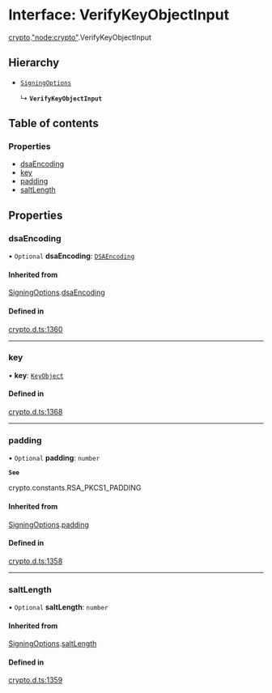 # Interface: VerifyKeyObjectInput

[crypto](../modules/crypto.md).["node:crypto"](../modules/crypto._node_crypto_.md).VerifyKeyObjectInput

## Hierarchy

- [`SigningOptions`](crypto._crypto_.SigningOptions.md)

  ↳ **`VerifyKeyObjectInput`**

## Table of contents

### Properties

- [dsaEncoding](crypto._node_crypto_.VerifyKeyObjectInput.md#dsaencoding)
- [key](crypto._node_crypto_.VerifyKeyObjectInput.md#key)
- [padding](crypto._node_crypto_.VerifyKeyObjectInput.md#padding)
- [saltLength](crypto._node_crypto_.VerifyKeyObjectInput.md#saltlength)

## Properties

### dsaEncoding

• `Optional` **dsaEncoding**: [`DSAEncoding`](../modules/crypto._crypto_.md#dsaencoding)

#### Inherited from

[SigningOptions](crypto._crypto_.SigningOptions.md).[dsaEncoding](crypto._crypto_.SigningOptions.md#dsaencoding)

#### Defined in

[crypto.d.ts:1360](https://github.com/goodcodedev/bun-types/blob/8bd1b3a/crypto.d.ts#L1360)

___

### key

• **key**: [`KeyObject`](../classes/crypto._crypto_.KeyObject.md)

#### Defined in

[crypto.d.ts:1368](https://github.com/goodcodedev/bun-types/blob/8bd1b3a/crypto.d.ts#L1368)

___

### padding

• `Optional` **padding**: `number`

**`See`**

crypto.constants.RSA_PKCS1_PADDING

#### Inherited from

[SigningOptions](crypto._crypto_.SigningOptions.md).[padding](crypto._crypto_.SigningOptions.md#padding)

#### Defined in

[crypto.d.ts:1358](https://github.com/goodcodedev/bun-types/blob/8bd1b3a/crypto.d.ts#L1358)

___

### saltLength

• `Optional` **saltLength**: `number`

#### Inherited from

[SigningOptions](crypto._crypto_.SigningOptions.md).[saltLength](crypto._crypto_.SigningOptions.md#saltlength)

#### Defined in

[crypto.d.ts:1359](https://github.com/goodcodedev/bun-types/blob/8bd1b3a/crypto.d.ts#L1359)
